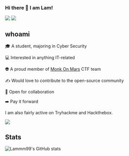 ### Hi there 👋 I am Lam!
[<img src="https://img.shields.io/badge/twitter-%231DA1F2.svg?&style=for-the-badge&logo=twitter&logoColor=white">](https://twitter.com/Lammm_99)
[<img src="https://img.shields.io/badge/linkedin-%230077B5.svg?&style=for-the-badge&logo=linkedin&logoColor=white">](https://www.linkedin.com/in/zhenlam-wong/)

## whoami
🎓 A student, majoring in Cyber Security

💻 Interested in anything IT-related

👽 A proud member of [Monk On Mars](https://monkonmars.github.io/Monk-on-Mars/) CTF team 

✍️ Would love to contribute to the open-source community

👯 Open for collaboration

➡️ Pay it forward

I am also fairly active on Tryhackme and Hackthebox.

<!-- <script src="https://tryhackme.com/badge/10598"></script> -->
[<img src="https://www.hackthebox.eu/badge/image/70948">](https://www.hackthebox.eu/home/users/profile/70948)

## Stats
![Lammm99's GitHub stats](https://github-readme-stats.vercel.app/api?username=Lammm99&show_icons=true&theme=gotham)
